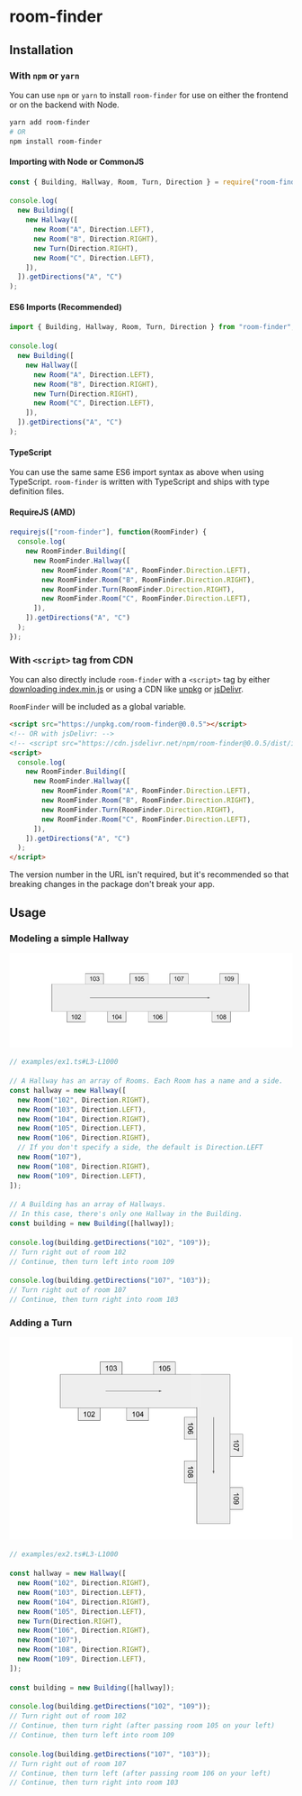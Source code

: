# room-finder

## Installation

### With `npm` or `yarn`

You can use `npm` or `yarn` to install `room-finder` for use on either the frontend or on the backend with Node.

```bash
yarn add room-finder
# OR
npm install room-finder
```

#### Importing with Node or CommonJS

```js
const { Building, Hallway, Room, Turn, Direction } = require("room-finder");

console.log(
  new Building([
    new Hallway([
      new Room("A", Direction.LEFT),
      new Room("B", Direction.RIGHT),
      new Turn(Direction.RIGHT),
      new Room("C", Direction.LEFT),
    ]),
  ]).getDirections("A", "C")
);
```

#### ES6 Imports (Recommended)

```js
import { Building, Hallway, Room, Turn, Direction } from "room-finder";

console.log(
  new Building([
    new Hallway([
      new Room("A", Direction.LEFT),
      new Room("B", Direction.RIGHT),
      new Turn(Direction.RIGHT),
      new Room("C", Direction.LEFT),
    ]),
  ]).getDirections("A", "C")
);
```

#### TypeScript

You can use the same same ES6 import syntax as above when using TypeScript. `room-finder` is written with TypeScript and ships with type definition files.

#### RequireJS (AMD)

```js
requirejs(["room-finder"], function(RoomFinder) {
  console.log(
    new RoomFinder.Building([
      new RoomFinder.Hallway([
        new RoomFinder.Room("A", RoomFinder.Direction.LEFT),
        new RoomFinder.Room("B", RoomFinder.Direction.RIGHT),
        new RoomFinder.Turn(RoomFinder.Direction.RIGHT),
        new RoomFinder.Room("C", RoomFinder.Direction.LEFT),
      ]),
    ]).getDirections("A", "C")
  );
});
```

### With `<script>` tag from CDN

You can also directly include `room-finder` with a `<script>` tag by either [downloading index.min.js](https://unpkg.com/room-finder) or using a CDN like [unpkg](https://unpkg.com/room-finder) or [jsDelivr](https://cdn.jsdelivr.net/npm/room-finder/dist/).

`RoomFinder` will be included as a global variable.

```html
<script src="https://unpkg.com/room-finder@0.0.5"></script>
<!-- OR with jsDelivr: -->
<!-- <script src="https://cdn.jsdelivr.net/npm/room-finder@0.0.5/dist/index.min.js"></script> -->
<script>
  console.log(
    new RoomFinder.Building([
      new RoomFinder.Hallway([
        new RoomFinder.Room("A", RoomFinder.Direction.LEFT),
        new RoomFinder.Room("B", RoomFinder.Direction.RIGHT),
        new RoomFinder.Turn(RoomFinder.Direction.RIGHT),
        new RoomFinder.Room("C", RoomFinder.Direction.LEFT),
      ]),
    ]).getDirections("A", "C")
  );
</script>
```

The version number in the URL isn't required, but it's recommended so that breaking changes in the package don't break your app.

## Usage

### Modeling a simple Hallway

![A single, straight hallway with 8 rooms that alternate between the left and right sides](images/1.png)

```js
// examples/ex1.ts#L3-L1000

// A Hallway has an array of Rooms. Each Room has a name and a side.
const hallway = new Hallway([
  new Room("102", Direction.RIGHT),
  new Room("103", Direction.LEFT),
  new Room("104", Direction.RIGHT),
  new Room("105", Direction.LEFT),
  new Room("106", Direction.RIGHT),
  // If you don't specify a side, the default is Direction.LEFT
  new Room("107"),
  new Room("108", Direction.RIGHT),
  new Room("109", Direction.LEFT),
]);

// A Building has an array of Hallways.
// In this case, there's only one Hallway in the Building.
const building = new Building([hallway]);

console.log(building.getDirections("102", "109"));
// Turn right out of room 102
// Continue, then turn left into room 109

console.log(building.getDirections("107", "103"));
// Turn right out of room 107
// Continue, then turn right into room 103
```

### Adding a Turn

![The same hallway as before, but with a Turn inserted between 105 and 106](images/2.png)

```js
// examples/ex2.ts#L3-L1000

const hallway = new Hallway([
  new Room("102", Direction.RIGHT),
  new Room("103", Direction.LEFT),
  new Room("104", Direction.RIGHT),
  new Room("105", Direction.LEFT),
  new Turn(Direction.RIGHT),
  new Room("106", Direction.RIGHT),
  new Room("107"),
  new Room("108", Direction.RIGHT),
  new Room("109", Direction.LEFT),
]);

const building = new Building([hallway]);

console.log(building.getDirections("102", "109"));
// Turn right out of room 102
// Continue, then turn right (after passing room 105 on your left)
// Continue, then turn left into room 109

console.log(building.getDirections("107", "103"));
// Turn right out of room 107
// Continue, then turn left (after passing room 106 on your left)
// Continue, then turn right into room 103
```
